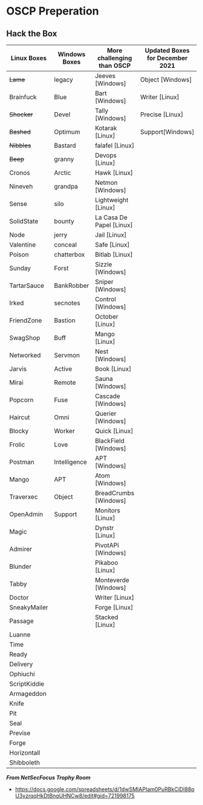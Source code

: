 # OSCP Preperation

## Hack the Box

| Linux Boxes | Windows Boxes | More challenging than OSCP | Updated Boxes for December 2021 |
|-------------|---------------|-----------------------------------------------|---------------------------------|
| ~~Lame~~ | legacy | Jeeves [Windows] | Object [Windows] |
| Brainfuck | Blue | Bart [Windows] | Writer [Linux] |
| ~~Shocker~~ | Devel | Tally  [Windows] | Precise [Linux] |
| ~~Bashed~~ | Optimum |Kotarak [Linux] | Support[Windows] | 
| ~~Nibbles~~ | Bastard | falafel [Linux] | |	
| ~~Beep~~ | granny | Devops [Linux] | |
| Cronos | Arctic | Hawk [Linux]	 | |
| Nineveh | grandpa |	Netmon [Windows]	 | |
| Sense | silo |	Lightweight [Linux]	 | |
| SolidState | bounty | La Casa De Papel [Linux]	 | |
| Node | jerry | Jail [Linux]	 | |
| Valentine | conceal | Safe [Linux]	 | |
| Poison | chatterbox | Bitlab [Linux]	 | |
| Sunday | Forst | Sizzle [Windows]	 | |
| TartarSauce | BankRobber | Sniper [Windows]	 | |
| Irked | secnotes | Control [Windows]	 | |
| FriendZone | Bastion | October [Linux]	 | |
| SwagShop | Buff | Mango [Linux]	 | |
| Networked | Servmon | Nest [Windows]	 | |
| Jarvis | Active | Book [Linux]	 | |
| Mirai | Remote | Sauna [Windows]	 | |
| Popcorn | Fuse | Cascade [Windows]	 | |
| Haircut | Omni | Querier [Windows]	 | |
| Blocky | Worker | Quick [Linux]	 | |
| Frolic | Love | BlackField [Windows]	 | |
| Postman | Intelligence | APT [Windows]	 | |
| Mango | APT |	Atom [Windows] | |
| Traverxec | Object | BreadCrumbs [Windows] 	 | |
| OpenAdmin | Support | Monitors [Linux]	 | |
| Magic | | Dynstr [Linux] | |
| Admirer | |	PivotAPI [Windows] | |
| Blunder | |	Pikaboo [Linux]	| |
| Tabby |  | Monteverde [Windows]	| |
| Doctor |  | Writer [Linux] | |
| SneakyMailer | | Forge [Linux] | |
| Passage | | Stacked [Linux] | |
| Luanne | | | |
| Time | | | |
| Ready | | | |
| Delivery | | | |
| Ophiuchi | | | |	
| ScriptKiddie | | | |
| Armageddon | | | |
| Knife | | | |
| Pit | | | |
| Seal | | | |	
| Previse | | | | 			
| Forge | | | |
| Horizontall | | | |		
| Shibboleth | | | |


***From NetSecFocus Trophy Room***
- https://docs.google.com/spreadsheets/d/1dwSMIAPIam0PuRBkCiDI88pU3yzrqqHkDtBngUHNCw8/edit#gid=721998175
